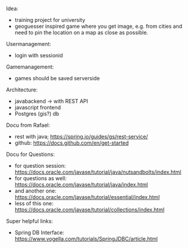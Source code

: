 Idea:
- training project for university
- geoguesser inspired game where you get image, e.g. from cities and need to pin the location on a map as close as possible.

Usermanagement:
  - login with sessionid

 Gamemanagement:
  - games should be saved serverside
  
  Architecture:
  - javabackend -> with REST API
  - javascript frontend
  - Postgres (gis?) db
  
  Docu from Rafael:
  - rest with java; https://spring.io/guides/gs/rest-service/
  - github: https://docs.github.com/en/get-started 

  Docu for Questions:
  - for question session: https://docs.oracle.com/javase/tutorial/java/nutsandbolts/index.html
  - for questions as well: https://docs.oracle.com/javase/tutorial/java/index.html
  - and another one: https://docs.oracle.com/javase/tutorial/essential/index.html
  - less of this one: https://docs.oracle.com/javase/tutorial/collections/index.html

  Super helpful links:
   - Spring DB Interface: https://www.vogella.com/tutorials/SpringJDBC/article.html

